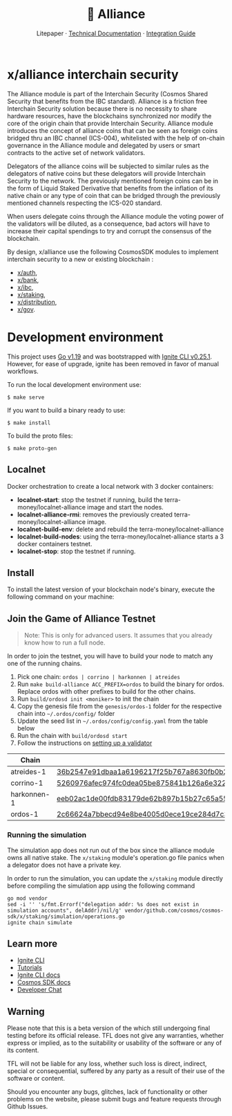 <p align="center">
<h1 align="center"> 🤝 Alliance</h1>

<p align="center">
  Litepaper
  ·
  <a href="https://alliance.terra.money/">Technical Documentation</a>
  ·
  <a href="https://alliance.terra.money/guides/get-started">Integration Guide</a>
</p>

<br/>

# x/alliance interchain security

The Alliance module is part of the Interchain Security (Cosmos Shared Security that benefits from the IBC standard). Alliance is a friction free Interchain Security solution because there is no necessity to share hardware resources, have the blockchains synchronized nor modify the core of the origin chain that provide Interchain Security. Alliance module introduces the concept of alliance coins that can be seen as foreign coins bridged thru an IBC channel (ICS-004), whitelisted with the help of on-chain governance in the Alliance module and delegated by users or smart contracts to the active set of network validators.

Delegators of the alliance coins will be subjected to similar rules as the delegators of native coins but these delegators will provide Interchain Security to the network. The previously mentioned foreign coins can be in the form of Liquid Staked Derivative that benefits from the inflation of its native chain or any type of coin that can be bridged through the previously mentioned channels respecting the ICS-020 standard.

When users delegate coins through the Alliance module the voting power of the validators will be diluted, as a consequence, bad actors will have to increase their capital spendings to try and corrupt the consensus of the blockchain. 

By design, x/alliance use the following CosmosSDK modules to implement interchain security to a new or existing blockchain :

- [x/auth](https://github.com/cosmos/cosmos-sdk/blob/main/x/auth/README.md),
- [x/bank](https://github.com/cosmos/cosmos-sdk/blob/main/x/bank/README.md),
- [x/ibc](https://github.com/cosmos/ibc-go#ibc-go),
- [x/staking](https://github.com/cosmos/cosmos-sdk/blob/main/x/staking/README.md), 
- [x/distribution](https://github.com/cosmos/cosmos-sdk/blob/main/x/distribution/README.md), 
- [x/gov](https://github.com/cosmos/cosmos-sdk/blob/main/x/gov/README.md).


# Development environment
This project uses [Go v1.19](https://go.dev/dl/) and was bootstrapped with [Ignite CLI v0.25.1](https://docs.ignite.com/). However, for ease of upgrade, ignite has been removed in favor of manual workflows.

To run the local development environment use:
```
$ make serve
```

If you want to build a binary ready to use:
```
$ make install
```

To build the proto files:
```
$ make proto-gen
```

## Localnet 
Docker orchestration to create a local network with 3 docker containers:

- **localnet-start**: stop the testnet if running, build the terra-money/localnet-alliance image and start the nodes.
- **localnet-alliance-rmi**: removes the previously created terra-money/localnet-alliance image.
- **localnet-build-env**: delete and rebuild the terra-money/localnet-alliance
- **localnet-build-nodes**: using the terra-money/localnet-alliance starts a 3 docker containers testnet.
- **localnet-stop**: stop the testnet if running.

## Install
To install the latest version of your blockchain node's binary, execute the following command on your machine:

## Join the Game of Alliance Testnet
> Note: This is only for advanced users. It assumes that you already know how to run a full node.

In order to join the testnet, you will have to build your node to match any one of the running chains. 

1. Pick one chain: `ordos | corrino | harkonnen | atreides`
2. Run `make build-alliance ACC_PREFIX=ordos` to build the binary for ordos. Replace ordos with other prefixes to build for the other chains.
3. Run `build/ordosd init <moniker>` to init the chain
4. Copy the genesis file from the `genesis/ordos-1` folder for the respective chain into `~/.ordos/config/` folder
5. Update the seed list in `~/.ordos/config/config.yaml` from the table below
6. Run the chain with `build/ordosd start`
7. Follow the instructions on [setting up a validator](https://docs.terra.money/full-node/manage-a-terra-validator/set-up-validator)

| Chain       | Seeds                                                                                                                      |
|-------------|----------------------------------------------------------------------------------------------------------------------------|
| atreides-1  | 36b2547e91dbaa1a6196217f25b767a8630fb0b2@54.196.186.174:41456,cd19f4418b3cd10951060aad1c4b4baf82177292@35.168.16.221:41456 |
| corrino-1   | 5260976afec974fc0dea05be875841b126a6e322@54.196.186.174:41256,b59f1343587f64047ad331fd8ca8382887d34233@35.168.16.221:41256 |
| harkonnen-1 | eeb02ac1de00fdb83179de62b897b15b27c65a55@54.196.186.174:41156,15e474a5163a3e63d4030c14e6e42cfd6e4d5afc@35.168.16.221:41156 |
| ordos-1     | 2c66624a7bbecd94e8be4005d0ece19ce284d7c3@54.196.186.174:41356,6ebf0000ee85ff987f1d9de3223d605745736ca9@35.168.16.221:41356 |

### Running the simulation
The simulation app does not run out of the box since the alliance module owns all native stake. The `x/staking` module's operation.go file panics when a delegator does not have a private key.

In order to run the simulation, you can update the `x/staking` module directly before compiling the simulation app using the following command
```shell
go mod vendor
sed -i '' 's/fmt.Errorf("delegation addr: %s does not exist in simulation accounts", delAddr)/nil/g' vendor/github.com/cosmos/cosmos-sdk/x/staking/simulation/operations.go
ignite chain simulate
```

## Learn more

- [Ignite CLI](https://ignite.com/cli)
- [Tutorials](https://docs.ignite.com/guide)
- [Ignite CLI docs](https://docs.ignite.com)
- [Cosmos SDK docs](https://docs.cosmos.network)
- [Developer Chat](https://discord.gg/ignite)

## Warning

Please note that this is a beta version of the which still undergoing final testing before its official release. TFL does not give any warranties, whether express or implied, as to the suitability or usability of the software or any of its content.

TFL will not be liable for any loss, whether such loss is direct, indirect, special or consequential, suffered by any party as a result of their use of the software or content.

Should you encounter any bugs, glitches, lack of functionality or other problems on the website, please submit bugs and feature requests through Github Issues. 

